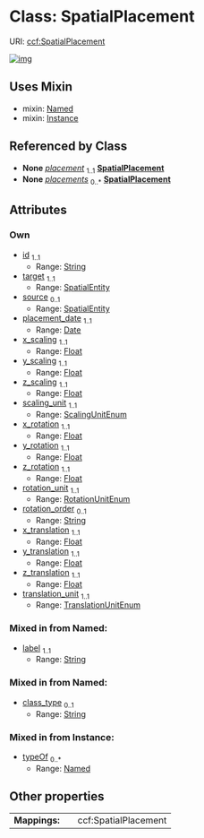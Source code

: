 
# Class: SpatialPlacement




URI: [ccf:SpatialPlacement](http://purl.org/ccf/SpatialPlacement)


[![img](https://yuml.me/diagram/nofunky;dir:TB/class/[SpatialEntity]<source%200..1-%20[SpatialPlacement&#124;id:string;placement_date:date;x_scaling:float;y_scaling:float;z_scaling:float;scaling_unit:ScalingUnitEnum;x_rotation:float;y_rotation:float;z_rotation:float;rotation_unit:RotationUnitEnum;rotation_order:string%20%3F;x_translation:float;y_translation:float;z_translation:float;translation_unit:TranslationUnitEnum;label:string;class_type:string%20%3F],[SpatialEntity]<target%201..1-%20[SpatialPlacement],[SpatialObjectReference]++-%20placement%201..1>[SpatialPlacement],[SpatialEntity]++-%20placements%200..*>[SpatialPlacement],[SpatialPlacement]uses%20-.->[Named],[SpatialPlacement]uses%20-.->[Instance],[SpatialObjectReference],[SpatialEntity],[Named],[Instance])](https://yuml.me/diagram/nofunky;dir:TB/class/[SpatialEntity]<source%200..1-%20[SpatialPlacement&#124;id:string;placement_date:date;x_scaling:float;y_scaling:float;z_scaling:float;scaling_unit:ScalingUnitEnum;x_rotation:float;y_rotation:float;z_rotation:float;rotation_unit:RotationUnitEnum;rotation_order:string%20%3F;x_translation:float;y_translation:float;z_translation:float;translation_unit:TranslationUnitEnum;label:string;class_type:string%20%3F],[SpatialEntity]<target%201..1-%20[SpatialPlacement],[SpatialObjectReference]++-%20placement%201..1>[SpatialPlacement],[SpatialEntity]++-%20placements%200..*>[SpatialPlacement],[SpatialPlacement]uses%20-.->[Named],[SpatialPlacement]uses%20-.->[Instance],[SpatialObjectReference],[SpatialEntity],[Named],[Instance])

## Uses Mixin

 *  mixin: [Named](Named.md)
 *  mixin: [Instance](Instance.md)

## Referenced by Class

 *  **None** *[placement](placement.md)*  <sub>1..1</sub>  **[SpatialPlacement](SpatialPlacement.md)**
 *  **None** *[placements](placements.md)*  <sub>0..\*</sub>  **[SpatialPlacement](SpatialPlacement.md)**

## Attributes


### Own

 * [id](id.md)  <sub>1..1</sub>
     * Range: [String](types/String.md)
 * [target](target.md)  <sub>1..1</sub>
     * Range: [SpatialEntity](SpatialEntity.md)
 * [source](source.md)  <sub>0..1</sub>
     * Range: [SpatialEntity](SpatialEntity.md)
 * [placement_date](placement_date.md)  <sub>1..1</sub>
     * Range: [Date](types/Date.md)
 * [x_scaling](x_scaling.md)  <sub>1..1</sub>
     * Range: [Float](types/Float.md)
 * [y_scaling](y_scaling.md)  <sub>1..1</sub>
     * Range: [Float](types/Float.md)
 * [z_scaling](z_scaling.md)  <sub>1..1</sub>
     * Range: [Float](types/Float.md)
 * [scaling_unit](scaling_unit.md)  <sub>1..1</sub>
     * Range: [ScalingUnitEnum](ScalingUnitEnum.md)
 * [x_rotation](x_rotation.md)  <sub>1..1</sub>
     * Range: [Float](types/Float.md)
 * [y_rotation](y_rotation.md)  <sub>1..1</sub>
     * Range: [Float](types/Float.md)
 * [z_rotation](z_rotation.md)  <sub>1..1</sub>
     * Range: [Float](types/Float.md)
 * [rotation_unit](rotation_unit.md)  <sub>1..1</sub>
     * Range: [RotationUnitEnum](RotationUnitEnum.md)
 * [rotation_order](rotation_order.md)  <sub>0..1</sub>
     * Range: [String](types/String.md)
 * [x_translation](x_translation.md)  <sub>1..1</sub>
     * Range: [Float](types/Float.md)
 * [y_translation](y_translation.md)  <sub>1..1</sub>
     * Range: [Float](types/Float.md)
 * [z_translation](z_translation.md)  <sub>1..1</sub>
     * Range: [Float](types/Float.md)
 * [translation_unit](translation_unit.md)  <sub>1..1</sub>
     * Range: [TranslationUnitEnum](TranslationUnitEnum.md)

### Mixed in from Named:

 * [label](label.md)  <sub>1..1</sub>
     * Range: [String](types/String.md)

### Mixed in from Named:

 * [class_type](class_type.md)  <sub>0..1</sub>
     * Range: [String](types/String.md)

### Mixed in from Instance:

 * [typeOf](typeOf.md)  <sub>0..\*</sub>
     * Range: [Named](Named.md)

## Other properties

|  |  |  |
| --- | --- | --- |
| **Mappings:** | | ccf:SpatialPlacement |


